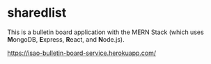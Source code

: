 # sharedlist

This is a bulletin board application with the MERN Stack (which uses **M**ongoDB, **E**xpress, **R**eact, and **N**ode.js).

https://isao-bulletin-board-service.herokuapp.com/
